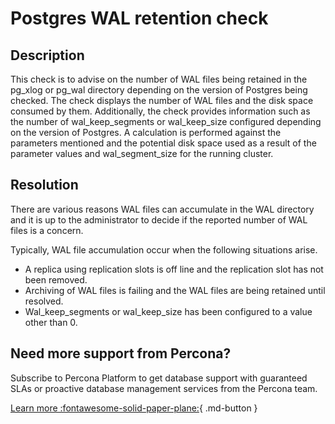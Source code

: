 # Postgres WAL retention check
## Description

This check is to advise on the number of WAL files being retained in the pg_xlog or pg_wal directory depending on the version of Postgres being checked. The check displays the number of WAL files and the disk space consumed by them. Additionally, the check provides information such as the number of wal_keep_segments or wal_keep_size configured depending on the version of Postgres. A calculation is performed against the parameters mentioned and the potential disk space used as a result of the parameter values and wal_segment_size for the running cluster.


## Resolution

There are various reasons WAL files can accumulate in the WAL directory and it is up to the administrator to decide if the reported number of WAL files is a concern. 

Typically, WAL file accumulation occur when the following situations arise.
- A replica using replication slots is off line and the replication slot has not been removed.
- Archiving of WAL files is failing and the WAL files are being retained until resolved.
- Wal_keep_segments or wal_keep_size has been configured to a value other than 0.

## Need more support from Percona?

Subscribe to Percona Platform to get database support with guaranteed SLAs or proactive database management services from the Percona team.

[Learn more :fontawesome-solid-paper-plane:](https://per.co.na/subscribe){ .md-button }
